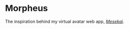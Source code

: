 # Morpheus
The inspiration behind my virtual avatar web app, [*Mesekai*](https://github.com/Neleac/Mesekai).
